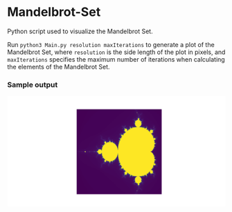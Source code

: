 # Mandelbrot-Set

Python script used to visualize the Mandelbrot Set.

Run `python3 Main.py resolution maxIterations` to generate a plot of the Mandelbrot Set, where `resolution` is the side length of the plot in pixels, and `maxIterations` specifies the maximum number of iterations when calculating the elements of the Mandelbrot Set. 

### Sample output

![](figure.png)
